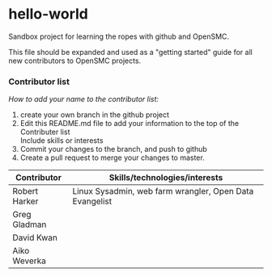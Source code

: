 # hello-world
Sandbox project for learning the ropes with github and OpenSMC.

This file should be expanded and used as a "getting started" guide for all new contributors to OpenSMC projects.


### Contributor list

_How to add your name to the contributor list:_  
1. create your own branch in the github project  
2. Edit this README.md file to add your information to the top of the Contributer list<br />Include skills or interests
3. Commit your changes to the branch, and push to github  
4. Create a pull request to merge your changes to master.  

Contributor           | Skills/technologies/interests
----------------------|---------------------------------
Robert Harker         | Linux Sysadmin, web farm wrangler, Open Data Evangelist
Greg Gladman          | 
David Kwan            | 
Aiko Weverka          | 


